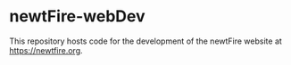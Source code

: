 # newtFire-webDev
This repository hosts code for the development of the newtFire website at 
<https://newtfire.org>.
